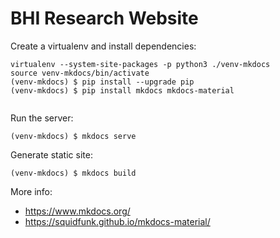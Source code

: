 # BHI Research Website

Create a virtualenv and install dependencies:

```
virtualenv --system-site-packages -p python3 ./venv-mkdocs
source venv-mkdocs/bin/activate
(venv-mkdocs) $ pip install --upgrade pip
(venv-mkdocs) $ pip install mkdocs mkdocs-material


```

Run the server:
```
(venv-mkdocs) $ mkdocs serve
```

Generate static site:
```
(venv-mkdocs) $ mkdocs build
```

More info:
- https://www.mkdocs.org/
- https://squidfunk.github.io/mkdocs-material/
